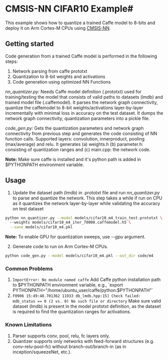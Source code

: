 # CMSIS-NN CIFAR10 Example#

This example shows how to quantize a trained Caffe model to 8-bits and deploy it on Arm Cortex-M CPUs using [CMSIS-NN](https://github.com/ARM-software/CMSIS_5).

## Getting started
Code generation from a trained Caffe model is performed in the following steps: 
1. Network parsing from caffe prototxt 
2. Quantization to 8-bit weights and activations
3. Code generation using optimized NN Functions

*nn_quantizer.py:* Needs Caffe model definition (.prototxt) used for training/testing the model that consists of valid paths to datasets (lmdb) and trained model file (.caffemodel). It parses the network graph connectivity, quantize the caffemodel to 8-bit weights/activations layer-by-layer incrementally with minimal loss in accuracy on the test dataset. It dumps the network graph connectivity, quantization parameters into a pickle file.

*code_gen.py:* Gets the quantization parameters and network graph connectivity from previous step and generates the code consisting of NN function calls. Supported layers: convolution, innerproduct, pooling (max/average) and relu. It generates (a) weights.h (b) parameter.h: consisting of quantization ranges and (c) main.cpp: the network code.  

**Note:** Make sure caffe is installed and it's python path is added in $PYTHONPATH environment variable.

## Usage
1. Update the dataset path (lmdb) in .prototxt file and run *nn_quantizer.py* to parse and quantize the network. This step takes a while if run on CPU as it quantizes the network layer-by-layer while validating the accuracy on test dataset
```bash
python nn_quantizer.py --model models/cifar10_m4_train_test.prototxt \ 
  --weights models/cifar10_m4_iter_70000.caffemodel.h5 \
  --save models/cifar10_m4.pkl
```
**Note:** To enable GPU for quantization sweeps, use *--gpu* argument.

2. Generate code to run on Arm Cortex-M CPUs.
```bash
python code_gen.py --model models/cifar10_m4.pkl --out_dir code/m4
```

### Common Problems 
1. `ImportError: No module named caffe`
Add Caffe python installation path to $PYTHONPATH environment variable, e.g., `export PYTHONPATH="/home/ubuntu_user/caffe/python:$PYTHONPATH"`
2. `F0906 15:49:48.701362 11933 db_lmdb.hpp:15] Check failed: mdb_status == 0 (2 vs. 0) No such file or directory`
Make sure valid dataset (lmdb) is present in the model prototxt definition, as the dataset is required to find the quantization ranges for activations.

### Known Limitations 
1. Parser supports conv, pool, relu, fc layers only.
2. Quantizer supports only networks with feed-forward structures (e.g. conv-relu-pool-fc)  without branch-out/branch-in (as in inception/squeezeNet, etc.).
